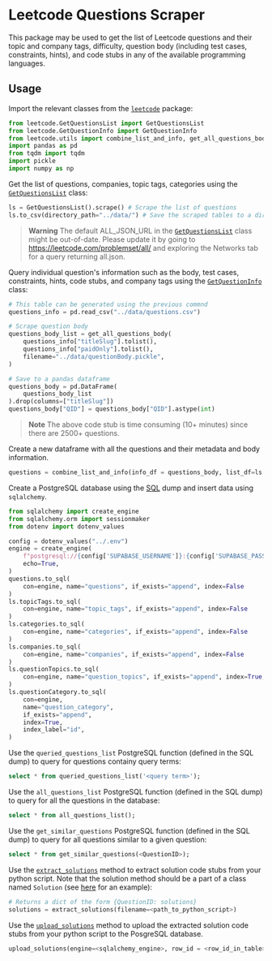 # Leetcode Questions Scraper

This package may be used to get the list of Leetcode questions and their topic and company tags, difficulty, question body (including test cases, constraints, hints), and code stubs in any of the available programming languages.

## Usage

Import the relevant classes from the [`leetcode`](/src/leetcode/) package:

```python
from leetcode.GetQuestionsList import GetQuestionsList
from leetcode.GetQuestionInfo import GetQuestionInfo
from leetcode.utils import combine_list_and_info, get_all_questions_body
import pandas as pd
from tqdm import tqdm
import pickle
import numpy as np
```

Get the list of questions, companies, topic tags, categories using the [`GetQuestionsList`](/src/leetcode/GetQuestionsList.py) class:

```python
ls = GetQuestionsList().scrape() # Scrape the list of questions
ls.to_csv(directory_path="../data/") # Save the scraped tables to a directory
```

> **Warning**
> The default ALL_JSON_URL in the [`GetQuestionsList`](/src/leetcode/GetQuestionsList.py) class might be out-of-date. Please update it by going to https://leetcode.com/problemset/all/ and exploring the Networks tab for a query returning all.json.

Query individual question's information such as the body, test cases, constraints, hints, code stubs, and company tags using the [`GetQuestionInfo`](/src/leetcode/GetQuestionInfo.py) class:

```python
# This table can be generated using the previous commnd
questions_info = pd.read_csv("../data/questions.csv")

# Scrape question body
questions_body_list = get_all_questions_body(
    questions_info["titleSlug"].tolist(),
    questions_info["paidOnly"].tolist(),
    filename="../data/questionBody.pickle",
)

# Save to a pandas dataframe
questions_body = pd.DataFrame(
    questions_body_list
).drop(columns=["titleSlug"])
questions_body["QID"] = questions_body["QID"].astype(int)
```

> **Note**
> The above code stub is time consuming (10+ minutes) since there are 2500+ questions.

Create a new dataframe with all the questions and their metadata and body information.

```python
questions = combine_list_and_info(info_df = questions_body, list_df=ls.questions)
```

Create a PostgreSQL database using the [SQL](/example/sql/create.sql) dump and insert data using `sqlalchemy`.

```python
from sqlalchemy import create_engine
from sqlalchemy.orm import sessionmaker
from dotenv import dotenv_values

config = dotenv_values("../.env")
engine = create_engine(
    f"postgresql://{config['SUPABASE_USERNAME']}:{config['SUPABASE_PASSWORD']}@{config['SUPABASE_HOSTNAME']}:{config['SUPABASE_PORT']}/{config['SUPABASE_DBNAME']}",
    echo=True,
)
questions.to_sql(
    con=engine, name="questions", if_exists="append", index=False
)
ls.topicTags.to_sql(
    con=engine, name="topic_tags", if_exists="append", index=False
)
ls.categories.to_sql(
    con=engine, name="categories", if_exists="append", index=False
)
ls.companies.to_sql(
    con=engine, name="companies", if_exists="append", index=False
)
ls.questionTopics.to_sql(
    con=engine, name="question_topics", if_exists="append", index=True, index_label="id"
)
ls.questionCategory.to_sql(
    con=engine,
    name="question_category",
    if_exists="append",
    index=True,
    index_label="id",
)
```

Use the `queried_questions_list` PostgreSQL function (defined in the SQL dump) to query for questions containy query terms:

```sql
select * from queried_questions_list('<query term>');
```

Use the `all_questions_list` PostgreSQL function (defined in the SQL dump) to query for all the questions in the database:

```sql
select * from all_questions_list();
```

Use the `get_similar_questions` PostgreSQL function (defined in the SQL dump) to query for all questions similar to a given question:

```sql
select * from get_similar_questions(<QuestionID>);
```

Use the [`extract_solutions`](/src/leetcode/utils.py:) method to extract solution code stubs from your python script. Note that the solution method should be a part of a class named `Solution` (see [here](/example/solutions/q_0001_TwoSum.py) for an example):

```python
# Returns a dict of the form {QuestionID: solutions}
solutions = extract_solutions(filename=<path_to_python_script>)
```

Use the [`upload_solutions`](/src/leetcode/utils.py:) method to upload the extracted solution code stubs from your python script to the PosgreSQL database.

```python
upload_solutions(engine=<sqlalchemy_engine>, row_id = <row_id_in_table>, solutions: <solutions_dict>)
```
